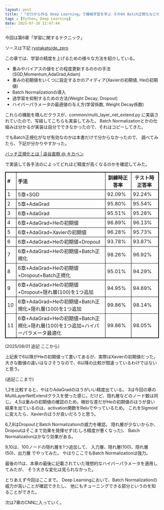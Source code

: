 ```yaml
---
layout: post
title: "「ゼロから作る Deep Learning」で機械学習を学ぶ その04 Batch正規化などのテクニック"
tags : [Python, Deep Learning]
date: 2025-07-30 11:47:44
---
```


<style type="text/css">
<!--
table {
  border-collapse:collapse;
  border:1px solid black;
}
table th {
  border:1px solid black;
  padding-left:5px;
}

table td {
  border:1px solid black;
  padding-left:5px;
}

-->
</style>


今回は第6章「学習に関するテクニック」

ソースは下記
[ryotakato/de_zero](https://github.com/ryotakato/de_zero)



この章では、学習の精度を上げるための様々な方法を紹介している。
* 重みやバイアスの値をどの程度更新するのかの手法(SGD,Momentum,AdaGrad,Adam)
* 重みの初期値をいくつに設定するかのアイディア(Xavierの初期値, Heの初期値)
* Batch Normalizationの導入
* 過学習を抑制するための方法(Weight Decay, Dropout)
* ハイパーパラメータの最適値の与え方(学習係数, Weight Decay係数)

これらの機能を積んだクラスが、common/multi_layer_net_extend.py に実装されていたので、写経してこちらも実装してみた。
Batch Normalizationとかの仕組みは分かるが実装は自分でできなかったので、それはコピーしてきた。

でもBatch正規化がなぜ有効なのかは本書だけで分からなかったので、
調べてみたら、下記が分かりやすかった。

[バッチ正規化とは &#124; 澁谷直樹 @ キカベン](https://note.com/kikaben/n/nf0dc9446dce3)



で実装して各手法のによってどれほど精度が高くなるのかを確認してみた。



| # | 手法 | 訓練時正答率 | テスト時正答率 |
| :--- | :--- | ---- | ---- |
| 1 | 5章+SGD | 92.09% | 92.24% |
| 2 | 5章+AdaGrad | 95.80% | 95.54% |
| 3 | 6章+AdaGrad | 95.51% | 95.28% |
| 4 | 6章+AdaGrad+Heの初期値 | 96.89% | 96.13% |
| 5 | 6章+AdaGrad+Xavierの初期値 | 96.28% | 95.73% |
| 6 | 6章+AdaGrad+Heの初期値+Dropout | 93.78% | 93.87% |
| 7 | 6章+AdaGrad+Heの初期値+Batch正規化 | 98.26% | 96.92% |
| 8 | 6章+AdaGrad+Heの初期値+Dropout+Batch正規化 | 95.01% | 94.29% |
| 9 | 6章+AdaGrad+Heの初期値+Dropout+隠れ層(100)を1つ追加 | 94.95% | 94.69% |
| 10 | 6章+AdaGrad+Heの初期値+Batch正規化+隠れ層(100)を1つ追加 | 99.86% | 98.14% |
| 11 | 6章+AdaGrad+Heの初期値+Batch正規化+隠れ層(100)を1つ追加+ハイパーパラメータ最適化 | 99.86% | 98.05% |


(2025/08/01 追記 ここから)

上記表で6以降がHeの初期値って書いてあるが、実際はXavierの初期値だった。
大きな数値の違いはなさそうなので、6以降の比較が間違っているわけではないと思う。

(追記ここまで)

1,2を比較すると、やはりAdaGradのほうがいい精度出ている。
3は今回の章のMultiLayerNetExtendクラスを使った感じ。だけど、隠れ層などのノード数は同じ。
4,5は重みの初期値の確認のため。微妙な差だがHeの初期値のほうが良い結果を出ているのは、activation関数をReluでやっているため。
これをSigmoidに変えたら、Xavierのほうが良いだろうと思う。

6,7,8はDropoutとBatch Normalizationの威力を確認。
隠れ層が少ないからか、Dropoutはそこまで効果を発揮せず(むしろ精度が悪くなった)、
Batch Normalizationはかなり効果がある。

9,10は、100ノードの隠れ層を1つ追加して、
入力層、隠れ層(100)、隠れ層(50)、出力層
でやってみた。
やはりここでもBatch Normalizationは強力。

最後の11は、本章の最後に記載されていた理想的なハイパーパラメータを適用してみたが、
そう大きな変化は見られなかった。





とりあえず今回はここまで。
Deep Learningにおいて、Batch Normalizationの威力が高いことが確認できたし、
他にもチューニングできる部分というのを知ることができた。

次は7章のCNNに入っていく。

